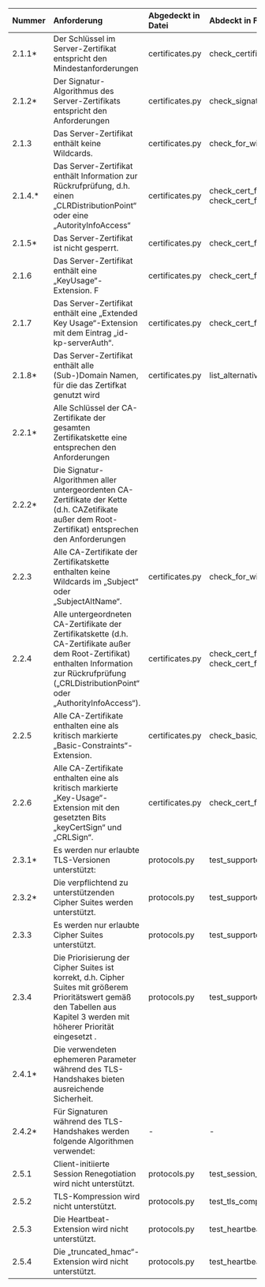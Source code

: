 | Nummer  | Anforderung                                                                                                                                                                                            | Abgedeckt in Datei | Abdeckt in Funktion                    | Anmerkung                                                                                                                                                                                                                                                                                                                   |
|:--------|:-------------------------------------------------------------------------------------------------------------------------------------------------------------------------------------------------------|:-------------------|:---------------------------------------|:----------------------------------------------------------------------------------------------------------------------------------------------------------------------------------------------------------------------------------------------------------------------------------------------------------------------------|
| 2.1.1*  | Der Schlüssel im Server-Zertifikat entspricht den Mindestanforderungen                                                                                                                                 | certificates.py    | check_certificate_key                  |                                                                                                                                                                                                                                                                                                                             |
| 2.1.2*  | Der Signatur-Algorithmus des Server-Zertifikats entspricht den Anforderungen                                                                                                                           | certificates.py    | check_signature_algorithm              |                                                                                                                                                                                                                                                                                                                             |
| 2.1.3   | Das Server-Zertifikat enthält keine Wildcards.                                                                                                                                                         | certificates.py    | check_for_wildcards                    |                                                                                                                                                                                                                                                                                                                             |
| 2.1.4.* | Das Server-Zertifikat enthält Information zur Rückrufprüfung, d.h. einen „CLRDistributionPoint“ oder eine „AutorityInfoAccess“                                                                         | certificates.py    | check_cert_for_crl, check_cert_for_aia |                                                                                                                                                                                                                                                                                                                             |
| 2.1.5*  | Das Server-Zertifikat ist nicht gesperrt.                                                                                                                                                              | certificates.py    | check_cert_for_revocation              |                                                                                                                                                                                                                                                                                                                             |
| 2.1.6   | Das Server-Zertifikat enthält eine „KeyUsage“-Extension. F                                                                                                                                             | certificates.py    | check_cert_for_keyusage                |                                                                                                                                                                                                                                                                                                                             |
| 2.1.7   | Das Server-Zertifikat enthält eine „Extended Key Usage“-Extension mit dem Eintrag „id-kp-serverAuth“.                                                                                                  | certificates.py    | check_cert_for_extended_keyusage       |                                                                                                                                                                                                                                                                                                                             |
| 2.1.8*  | Das Server-Zertifikat enthält alle (Sub-)Domain Namen, für die das Zertifkat genutzt wird                                                                                                              | certificates.py    | list_alternative_names                 | |                                                                                                                                                                                                                                                                                                                           |
| 2.2.1*  | Alle Schlüssel der CA-Zertifikate der gesamten Zertifikatskette eine entsprechen den Anforderungen                                                                                                     |                    |                                        | |                                           | certificates.py                                                                                                                                                                                        | check_certificate_key     |                                        | |
| 2.2.2*  | Die Signatur-Algorithmen aller untergeordenten CA-Zertifikate der Kette (d.h. CAZetifikate außer dem Root-Zertifikat) entsprechen den Anforderungen                                                    |                    |                                        | | | certificates.py                                                                                                                                                                                        | check_signature_algorithm |                                        |                                           |
| 2.2.3   | Alle CA-Zertifikate der Zertifikatskette enthalten keine Wildcards im „Subject“ oder „SubjectAltName“.                                                                                                 | certificates.py    | check_for_wildcards                    |                                                                                                                                                                                                                                                                                                                             |
| 2.2.4   | Alle untergeordneten CA-Zertifikate der Zertifikatskette (d.h. CA-Zertifikate außer dem Root-Zertifikat) enthalten Information zur Rückrufprüfung („CRLDistributionPoint“ oder „AuthorityInfoAccess“). | certificates.py    | check_cert_for_crl, check_cert_for_aia |                                                                                                                                                                                                                                                                                                                             |
| 2.2.5   | Alle CA-Zertifikate enthalten eine als kritisch markierte „Basic-Constraints“-Extension.                                                                                                               | certificates.py    | check_basic_constraint                 |                                                                                                                                                                                                                                                                                                                             |
| 2.2.6   | Alle CA-Zertifikate enthalten eine als kritisch markierte „Key-Usage“-Extension mit den gesetzten Bits „keyCertSign“ und „CRLSign“.                                                                    | certificates.py    | check_cert_for_keyusage                |                                                                                                                                                                                                                                                                                                                             |
| 2.3.1*  | Es werden nur erlaubte TLS-Versionen unterstützt:                                                                                                                                                      | protocols.py       | test_supported_protocols               |                                                                                                                                                                                                                                                                                                                             |
| 2.3.2*  | Die verpflichtend zu unterstützenden Cipher Suites werden unterstützt.                                                                                                                                 | protocols.py       | test_supported_cipher_suites           |                                                                                                                                                                                                                                                                                                                             |
| 2.3.3   | Es werden nur erlaubte Cipher Suites unterstützt.                                                                                                                                                      | protocols.py       | test_supported_cipher_suites           |                                                                                                                                                                                                                                                                                                                             |
| 2.3.4   | Die Priorisierung der Cipher Suites ist korrekt, d.h. Cipher Suites mit größerem Prioritätswert gemäß den Tabellen aus Kapitel 3 werden mit höherer Priorität eingesetzt .                             | protocols.py       | test_supported_cipher_suites           |                                                                                                                                                                                                                                                                                                                             |
| 2.4.1*  | Die verwendeten ephemeren Parameter während des TLS-Handshakes bieten ausreichende Sicherheit.                                                                                                         |                    |                                        | | protocols.py                                                                                                                                                                                           | test_key_exchange  |                                        |                                                    |
| 2.4.2*  | Für Signaturen während des TLS-Handshakes werden folgende Algorithmen verwendet:                                                                                                                       | -                  | -                                      | Soll gemäßt Checkliste in den Konfigurationseinstellungen der TLS-Bibliothek geprüft werden.                                                                                                                                                                                                                                |
| 2.5.1   | Client-initiierte Session Renegotiation wird nicht unterstützt.                                                                                                                                        | protocols.py       | test_session_renegotiation             |                                                                                                                                                                                                                                                                                                                             |
| 2.5.2   | TLS-Kompression wird nicht unterstützt.                                                                                                                                                                | protocols.py       | test_tls_compression                   |                                                                                                                                                                                                                                                                                                                             |
| 2.5.3   | Die Heartbeat-Extension wird nicht unterstützt.                                                                                                                                                        | protocols.py       | test_heartbeat_extension               |                                                                                                                                                                                                                                                                                                                             |
| 2.5.4   | Die „truncated_hmac“-Extension wird nicht unterstützt.                                                                                                                                                 | protocols.py       | test_heartbeat_extension               |                                                                                                                                                                                                                                                                                                                             |
